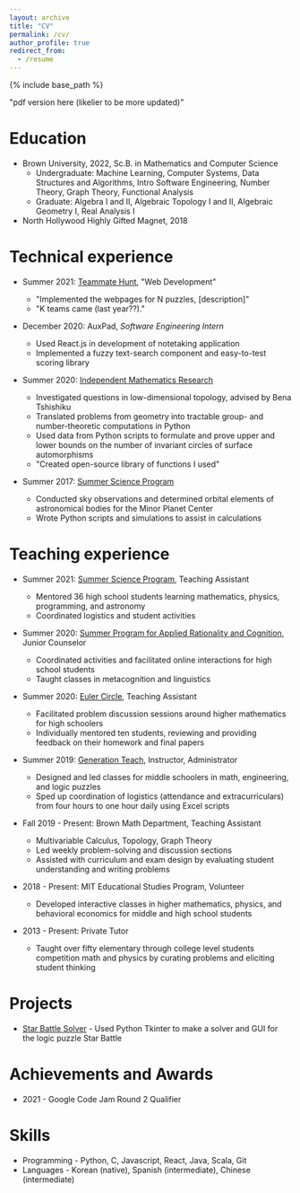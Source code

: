 ```yaml
---
layout: archive
title: "CV"
permalink: /cv/
author_profile: true
redirect_from:
  - /resume
---
```


{% include base_path %}

"pdf version here (likelier to be more updated)"

Education
======
* Brown University, 2022, Sc.B. in Mathematics and Computer Science
  * Undergraduate: Machine Learning, Computer Systems, Data Structures and Algorithms, Intro Software Engineering, Number Theory, Graph Theory, Functional Analysis
  * Graduate: Algebra I and II, Algebraic Topology I and II, Algebraic Geometry I, Real Analysis I
* North Hollywood Highly Gifted Magnet, 2018

Technical experience
======
* Summer 2021: [Teammate Hunt](https://teammatehunt.com/), "Web Development"
  * "Implemented the webpages for N puzzles, [description]"
  * "K teams came (last year??)."

* December 2020: AuxPad, _Software Engineering Intern_
  * Used React.js in development of notetaking application 
  * Implemented a fuzzy text-search component and easy-to-test scoring library

* Summer 2020: [Independent Mathematics Research](https://github.com/dominickjoo/topology)
  * Investigated questions in low-dimensional topology, advised by Bena Tshishiku
  * Translated problems from geometry into tractable group- and number-theoretic computations in Python
  * Used data from Python scripts to formulate and prove upper and lower bounds on the number of invariant circles of surface automorphisms
  * "Created open-source library of functions I used"

* Summer 2017: [Summer Science Program](https://www.summerscience.org/)
  * Conducted sky observations and determined orbital elements of astronomical bodies for the Minor Planet Center 
  * Wrote Python scripts and simulations to assist in calculations

Teaching experience
======
* Summer 2021: [Summer Science Program](https://www.summerscience.org/), Teaching Assistant
  * Mentored 36 high school students learning mathematics, physics, programming, and astronomy 
  * Coordinated logistics and student activities

* Summer 2020: [Summer Program for Applied Rationality and Cognition](https://www.sparc-camp.org/), Junior Counselor
  * Coordinated activities and facilitated online interactions for high school students
  * Taught classes in metacognition and linguistics

* Summer 2020: [Euler Circle](https://www.eulercircle.com/), Teaching Assistant
  * Facilitated problem discussion sessions around higher mathematics for high schoolers
  * Individually mentored ten students, reviewing and providing feedback on their homework and final papers

* Summer 2019: [Generation Teach](https://www.generationteach.org/), Instructor, Administrator
  * Designed and led classes for middle schoolers in math, engineering, and logic puzzles
  * Sped up coordination of logistics (attendance and extracurriculars) from four hours to one hour daily using Excel scripts

* Fall 2019 - Present: Brown Math Department, Teaching Assistant
  * Multivariable Calculus, Topology, Graph Theory
  * Led weekly problem-solving and discussion sections
  * Assisted with curriculum and exam design by evaluating student understanding and writing problems

* 2018 - Present: MIT Educational Studies Program, Volunteer
  * Developed interactive classes in higher mathematics, physics, and behavioral economics for middle and high school students

* 2013 - Present: Private Tutor
  * Taught over fifty elementary through college level students competition math and physics by curating problems and eliciting student thinking 

Projects
======
* [Star Battle Solver](https://github.com/dominickjoo/star) - Used Python Tkinter to make a solver and GUI for the logic puzzle Star Battle

Achievements and Awards
======
* 2021 - Google Code Jam Round 2 Qualifier

Skills
======
* Programming - Python, C, Javascript, React, Java, Scala, Git
* Languages - Korean (native), Spanish (intermediate), Chinese (intermediate)